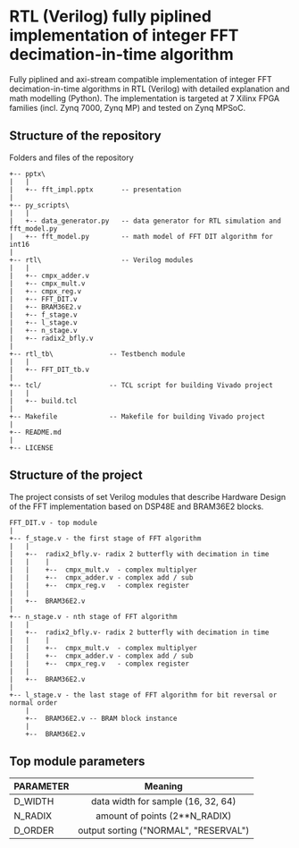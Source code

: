 # RTL (Verilog) fully piplined implementation of integer FFT decimation-in-time algorithm
Fully piplined and axi-stream compatible implementation of integer FFT decimation-in-time algorithms in RTL (Verilog) with detailed explanation and math modelling (Python). The implementation is targeted at 7 Xilinx FPGA families (incl. Zynq 7000, Zynq MP) and tested on Zynq MPSoC. 
## Structure of the repository
Folders and files of the repository
```
+-- pptx\   
|   |
|   +-- fft_impl.pptx       -- presentation
|
+-- py_scripts\   
|   |
|   +-- data_generator.py   -- data generator for RTL simulation and fft_model.py
|   +-- fft_model.py        -- math model of FFT DIT algorithm for int16
|
+-- rtl\                    -- Verilog modules
|   |
|   +-- cmpx_adder.v
|   +-- cmpx_mult.v
|   +-- cmpx_reg.v
|   +-- FFT_DIT.v
|   +-- BRAM36E2.v
|   +-- f_stage.v
|   +-- l_stage.v
|   +-- n_stage.v
|   +-- radix2_bfly.v
|
+-- rtl_tb\              -- Testbench module
|   |
|   +-- FFT_DIT_tb.v
|
+-- tcl/                 -- TCL script for building Vivado project
|   |
|   +-- build.tcl
|
+-- Makefile             -- Makefile for building Vivado project
|
+-- README.md
|
+-- LICENSE

```

## Structure of the project
The project consists of set Verilog modules that describe Hardware Design of the FFT implementation based on DSP48E and BRAM36E2 blocks.

```
FFT_DIT.v - top module
|
+-- f_stage.v - the first stage of FFT algorithm
|   |
|   +--  radix2_bfly.v- radix 2 butterfly with decimation in time
|   |    |
|   |    +--  cmpx_mult.v  - complex multiplyer
|   |    +--  cmpx_adder.v - complex add / sub
|   |    +--  cmpx_reg.v   - complex register
|   |
|   +--  BRAM36E2.v
|
+-- n_stage.v - nth stage of FFT algorithm
|   |
|   +--  radix2_bfly.v- radix 2 butterfly with decimation in time
|   |    |
|   |    +--  cmpx_mult.v  - complex multiplyer
|   |    +--  cmpx_adder.v - complex add / sub
|   |    +--  cmpx_reg.v   - complex register
|   |
|   +--  BRAM36E2.v
|
+-- l_stage.v - the last stage of FFT algorithm for bit reversal or normal order
	|
	+--  BRAM36E2.v -- BRAM block instance
	|
	+--  BRAM36E2.v
```

## Top module parameters
| PARAMETER  | Meaning |
| ------------- |:-------------:|
| D_WIDTH      | data width for sample (16, 32, 64)     |
| N_RADIX      | amount of points (2**N_RADIX)     |
| D_ORDER      | output sorting ("NORMAL", "RESERVAL")     |